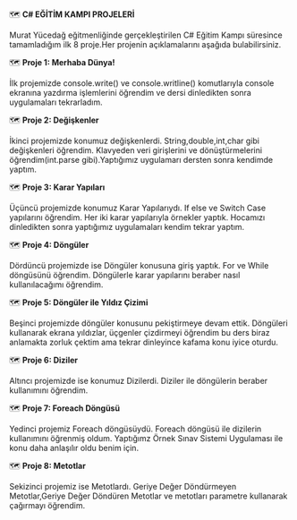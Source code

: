 :world_map: **C# EĞİTİM KAMPI PROJELERİ**

Murat Yücedağ eğitmenliğinde gerçekleştirilen C# Eğitim Kampı süresince tamamladığım ilk 8 proje.Her projenin açıklamalarını aşağıda bulabilirsiniz.

:world_map: **Proje 1:  Merhaba Dünya!**

 İlk projemizde console.write() ve console.writline() komutlarıyla console ekranına yazdırma işlemlerini öğrendim ve dersi dinledikten sonra uygulamaları tekrarladım.

:world_map: **Proje 2: Değişkenler**

İkinci projemizde konumuz değişkenlerdi. String,double,int,char gibi değişkenleri öğrendim. Klavyeden veri girişlerini ve dönüştürmelerini öğrendim(int.parse gibi).Yaptığımız uygulamarı dersten sonra kendimde yaptım.

:world_map:  **Proje 3: Karar Yapıları**

Üçüncü projemizde konumuz Karar Yapılarıydı. If else ve Switch Case yapılarını öğrendim. Her iki karar yapılarıyla örnekler yaptık. Hocamızı dinledikten sonra yaptığımız uygulamaları kendim tekrar yaptım.


:world_map:  **Proje 4: Döngüler**

Dördüncü projemizde ise Döngüler konusuna giriş yaptık. For ve While döngüsünü öğrendim. Döngülerle karar yapılarını beraber nasıl kullanılacağımı öğrendim. 


:world_map:  **Proje 5: Döngüler ile Yıldız Çizimi**

Beşinci projemizde döngüler konusunu pekiştirmeye devam ettik. Döngüleri kullanarak ekrana yıldızlar, üçgenler çizdirmeyi öğrendim bu ders biraz anlamakta zorluk çektim ama tekrar dinleyince kafama konu iyice oturdu.


:world_map:  **Proje 6: Diziler**

Altıncı projemizde ise konumuz Dizilerdi. Diziler ile döngülerin beraber kullanımını öğrendim.


:world_map:  **Proje 7: Foreach Döngüsü**

Yedinci projemiz Foreach döngüsüydü. Foreach döngüsü ile dizilerin kullanımını öğrenmiş oldum. Yaptığımz Örnek Sınav Sistemi Uygulaması ile konu daha anlaşılır oldu benim için.


:world_map:  **Proje 8: Metotlar** 

Sekizinci projemiz ise Metotlardı. Geriye Değer Döndürmeyen Metotlar,Geriye Değer Döndüren Metotlar ve metotları parametre kullanarak çağırmayı öğrendim.


